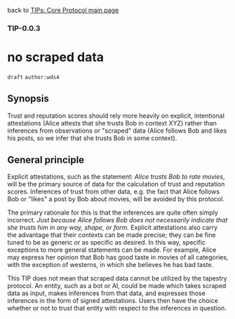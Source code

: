 back to [TIPs: Core Protocol main page](https://github.com/wds4/tapestry-protocol/blob/main/tips/core-protocol/README.md)

### TIP-0.0.3
no scraped data
=====

`draft` `author:wds4`

## Synopsis

Trust and reputation scores should rely more heavily on explicit, intentional attestations (Alice attests that she trusts Bob in context XYZ) rather than inferences from observations or "scraped" data (Alice follows Bob and likes his posts, so we infer that she trusts Bob in some context).

## General principle

Explicit attestations, such as the statement: *Alice trusts Bob to rate movies*, will be the primary source of data for the calculation of trust and reputation scores. Inferences of trust from other data, e.g. the fact that Alice follows Bob or "likes" a post by Bob about movies, will be avoided by this protocol.

The primary rationale for this is that the inferences are quite often simply incorrect. *Just because Alice follows Bob does not necessarily indicate that she trusts him in any way, shape, or form.* Explicit attestations also carry the advantage that their contexts can be made precise; they can be fine tuned to be as generic or as specific as desired. In this way, specific exceptions to more general statements can be made. For example, Alice may express her opinion that Bob has good taste in movies of all categories, with the exception of westerns, in which she believes he has bad taste.

This TIP does not mean that scraped data cannot be utilized by the tapestry protocol. An entity, such as a bot or AI, could be made which takes scraped data as input, makes inferences from that data, and expresses those inferences in the form of signed attestations. Users then have the choice whether or not to trust that entity with respect to the inferences in question.
